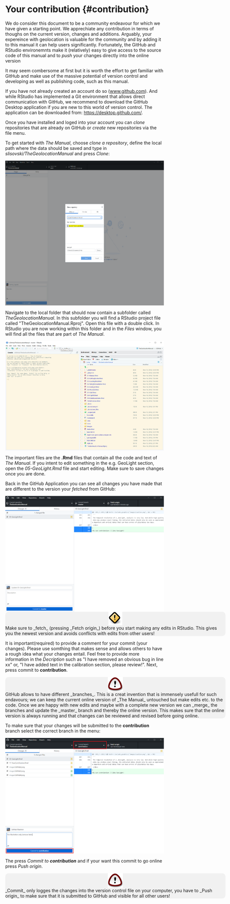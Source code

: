 
# Your contribution {#contribution}

We do consider this document to be a community endeavour for which we have given a starting point. We apprechiate any contribution in terms of thoughs on the current version, changes and additions.
Arguably, your expereince with geolocation is valuable for the community and by adding it to this manual it can help users significantly. Fortunately, the GitHub and RStudio environemnts make it (relatively)
easy to give access to the source code of this manual and to _push_ your changes directly into the online version

It may seem combersome at first but it is worth the effort to get familiar with GitHub and make use of the massive potential of version control and developing as well as publishing code,
such as this manual.

If you have not already created an account do so (www.github.com). And while RStudio has implemented a Git environment that allows direct communication with GitHub, we recommend to download the GitHub Desktop application
if you are new to this world of version control. The application can be downloaded from: https://desktop.github.com/.

Once you have installed and loged into your account you can _clone_ repositories that are already on GitHub or _create_ new repositories via the file menu.

To get started with _The Manual_, choose _clone a repository_, define the local path where the data should be saved and type in _slisovski/TheGeolocationManual_ and press _Clone_:
  
  <img src="images/GitHub1.png" style="display: block; margin: auto;" />

Navigate to the local folder that should now contain a subfolder called _TheGeolocationManual_. In this subfolder you will find a RStudio project file called "TheGeolocationManual.Rproj". Open this file with a double click.
In RStudio you are now working within this folder and in the _Files_ window, you will find all the files that are part of _The Manual_.

<img src="images/GitHub2.png" style="display: block; margin: auto;" />

The important files are the **.Rmd** files that contain all the code and text of _The Manual_. If you intent to edit something in the e.g. GeoLight section, open the _05-GeoLight.Rmd_ file and start editing. Make sure to save changes once you are done.

Back in the GitHub Application you can see all changes you have made that are different to the version your _fetched_ from GitHub:

<img src="images/GitHub3.png" style="display: block; margin: auto;" />

<div style="background-color:rgba(0, 0, 0, 0.0470588); border-radius: 10px; text-align:left; vertical-align: middle; padding:6px 2; width: 700px; margin: auto:">
<img src="images/caution.png" style="display: block; margin: auto;" />
Make sure to _fetch_ (pressing _Fetch origin_) before you start making any edits in RStudio. This gives you the newest version and avoids conflicts with edits from other users!
</div>

It is important(required) to provide a comment for your commit (your changes). Please use somthing that makes sense and allows others to have a rough idea what your changes entail. Feel free to provide more information in the _Decription_ such as "I have removed an obvious bug in line xx" or, "I have added text in the calibration section, please review!". Next, press commit to **contribution**.

<div style="background-color:rgba(0, 0, 0, 0.0470588); border-radius: 10px; text-align:left; vertical-align: middle; padding:6px 2; width: 700px; margin: auto:">
<img src="images/important.png" style="display: block; margin: auto;" />
GitHub allows to have different _branches_. This is a creat invention that is immensely usefull for such endavours; we can keep the current online version of _The Manual_ untouched but make edits etc. to the code. Once we are happy with new edits and maybe with a complete new version we can _merge_ the branches and update the _master_ branch and thereby the online version. This makes sure that the online version is always running and that changes can be reviewed and revised before going online.
</div>

To make sure that your changes will be submitted to the **contribution** branch select the correct branch in the menu:

<img src="images/GitHub4.png" style="display: block; margin: auto;" />

The press _Commit to **contribution**_ and if your want this commit to go online press _Push origin_.

<div style="background-color:rgba(0, 0, 0, 0.0470588); border-radius: 10px; text-align:left; vertical-align: middle; padding:6px 2; width: 700px; margin: auto:">
<img src="images/important.png" style="display: block; margin: auto;" />
_Commit_ only logges the changes into the version control file on your computer, you have to _Push origin_ to make sure that it is submitted to GitHub and visible for all other users!
</div>
